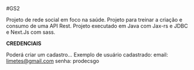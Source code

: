 #GS2

Projeto de rede social em foco na saúde.
Projeto para treinar a criação e consumo de uma API Rest. Projeto executado em Java com Jax-rs e JDBC e Next.Js com sass.

**CREDENCIAIS**

Poderá criar um cadastro...
Exemplo de usuário cadastrado:
email: limetes@gmail.com
senha: prodecsgo
